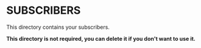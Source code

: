 # SUBSCRIBERS

This directory contains your subscribers.

**This directory is not required, you can delete it if you don't want to use it.**
